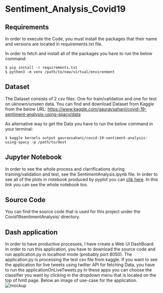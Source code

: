 # Sentiment_Analysis_Covid19

## Requirements

In order to execute the Code, you must install the packages that their name and versions are located in requirements.txt file.

In order to fetch and install all of the packages you have to run the below command:
```
$ pip install -r requirements.txt
$ python3 -m venv /path/to/new/virtual/environment
```


## Dataset

The Dataset consists of 2 csv files. One for train/validation and one for test on uknown/unseen data.
You can find and download Dataset from Kaggle from the below URL:
https://www.kaggle.com/gauravsahani/covid-19-sentiment-analysis-using-spacy/data

As alternative way to get the Data you have to run the below command in your terminal:

```
$ kaggle kernels output gauravsahani/covid-19-sentiment-analysis-using-spacy -p /path/to/dest

```

## Jupyter Notebook

In order to see the whole process and clarrifications during training/validation and test, see the SentimentAnalysis.ipynb file.
In order to see all of the plots in notebook produced by pyplot you can [clik here](https://nbviewer.org/github/icsd13152/Sentiment_Analysis_Covid19/blob/main/SentimentAnalysis.ipynb). In this link you can see the whole notebook too.


## Source Code

You can find the source code that is used for this project under the Covid19sentimentAnalysis/ directory.


## Dash application

In order to have productive processes, I have create a Web UI DashBoard. In order to run this application, you have to download the source code and run application.py in localhost mode (probably port 8050).
The application.py is processing the test csv file from kaggle.
If you want to see the application for live tweets using twitter API for fetching Data, you have to run the applicationOnLiveTweets.py
In these apps you can choose the classifier you want by clicking in the dropdown menu that is located on the top of hmtl page.
Below an image of use-case for the application.  
![mockup](https://user-images.githubusercontent.com/39522734/147951850-80c6d39a-6afe-4a0e-bf66-689533381dde.PNG)
